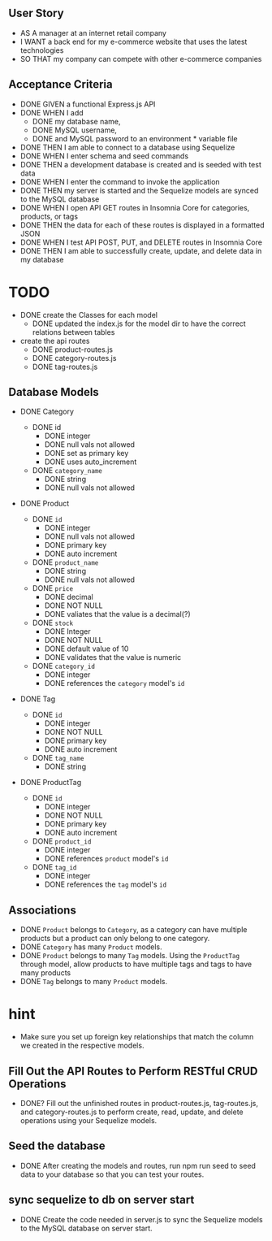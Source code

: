 ## User Story
* AS A manager at an internet retail company
* I WANT a back end for my e-commerce website that uses the latest technologies
* SO THAT my company can compete with other e-commerce companies

## Acceptance Criteria
* DONE GIVEN a functional Express.js API
* DONE WHEN I add 
  - DONE my database name, 
  - DONE MySQL username, 
  - DONE and MySQL password to an environment * variable file
* DONE THEN I am able to connect to a database using Sequelize
* DONE WHEN I enter schema and seed commands
* DONE THEN a development database is created and is seeded with test data
* DONE WHEN I enter the command to invoke the application
* DONE THEN my server is started and the Sequelize models are synced to the MySQL database
* DONE WHEN I open API GET routes in Insomnia Core for categories, products, or tags
* DONE THEN the data for each of these routes is displayed in a formatted JSON
* DONE WHEN I test API POST, PUT, and DELETE routes in Insomnia Core
* DONE THEN I am able to successfully create, update, and delete data in my database



# TODO
* DONE create the Classes for each model
  - DONE updated the index.js for the model dir to have the correct relations between tables
* create the api routes
  - DONE product-routes.js
  - DONE category-routes.js
  - DONE tag-routes.js

## Database Models
* DONE Category
  - DONE id
    * DONE integer
    * DONE null vals not allowed
    * DONE set as primary key
    * DONE uses auto_increment
  - DONE <code>category_name</code>
    * DONE string
    * DONE null vals not allowed

* DONE Product
  - DONE <code>id</code>
    * DONE integer
    * DONE null vals not allowed
    * DONE primary key
    * DONE auto increment
  - DONE <code>product_name</code>
    * DONE string
    * DONE null vals not allowed
  - DONE <code>price</code>
    * DONE decimal
    * DONE NOT NULL
    * DONE valiates that the value is a decimal(?)
  - DONE <code>stock</code>
    * DONE Integer
    * DONE NOT NULL
    * DONE default value of 10
    * DONE validates that the value is numeric
  - DONE <code>category_id</code>
    * DONE integer
    * DONE references the <code>category</code> model's <code>id</code>

* DONE Tag
  - DONE <code>id</code>
    * DONE integer
    * DONE NOT NULL
    * DONE primary key
    * DONE auto increment
  - DONE <code>tag_name</code>
    * DONE string
  
* DONE ProductTag
  - DONE <code>id</code>
    * DONE integer
    * DONE NOT NULL
    * DONE primary key
    * DONE auto increment
  - DONE <code>product_id</code>
    * DONE integer
    * DONE references <code>product</code> model's <code>id</code>
  - DONE <code>tag_id</code>
    * DONE integer
    * DONE references the <code>tag</code> model's <code>id</code>

## Associations

* DONE ```Product``` belongs to ```Category```, as a category can have multiple products but a product can only belong to one category.
* DONE ```Category``` has many ```Product``` models.
* DONE ```Product``` belongs to many ```Tag``` models. Using the ```ProductTag``` through model, allow products to have multiple tags and tags to have many products
* DONE ```Tag``` belongs to many ```Product``` models.

# hint
* Make sure you set up foreign key relationships that match the column we created in the respective models.

## Fill Out the API Routes to Perform RESTful CRUD Operations
* DONE? Fill out the unfinished routes in product-routes.js, tag-routes.js, and category-routes.js to perform create, read, update, and delete operations using your Sequelize models.

## Seed the database
* DONE After creating the models and routes, run npm run seed to seed data to your database so that you can test your routes.

## sync sequelize to db on server start
* DONE Create the code needed in server.js to sync the Sequelize models to the MySQL database on server start.

